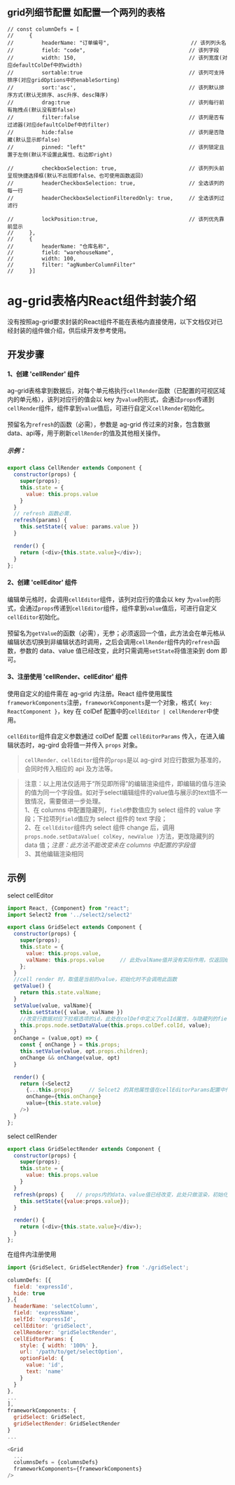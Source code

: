 ## grid列细节配置 如配置一个两列的表格
```
// const columnDefs = [
//     {
//         headerName: "订单编号",                          // 该列列头名
//         field: "code",                                 // 该列字段
//         width: 150,                                    // 该列宽度(对应defaultColDef中的width)
//         sortable:true                                  // 该列可支持排序(对应gridOptions中的enableSorting)
//         sort:'asc',                                    // 该列默认排序方式(默认无排序、asc升序、desc降序)
//         drag:true                                      // 该列每行前有拖拽点(默认没有即false)
//         filter:false                                   // 该列是否有过滤器(对应defaultColDef中的filter)
//         hide:false                                     // 该列是否隐藏(默认显示即false)
//         pinned: "left"                                 // 该列锁定且置于左侧(默认不设置此属性、右边即right)

//         checkboxSelection: true,                       // 该列列头前呈现快捷选择框(默认不出现即false、也可使用函数返回)
//         headerCheckboxSelection: true,                 // 全选该列的每一行
//         headerCheckboxSelectionFilteredOnly: true,     // 全选该列过滤行

//         lockPosition:true,                             // 该列优先靠前显示
//     },
//     {
//         headerName: "仓库名称",
//         field: "warehouseName",
//         width: 100,
//         filter: "agNumberColumnFilter"
//     }]
```

# ag-grid表格内React组件封装介绍
没有按照ag-grid要求封装的React组件不能在表格内直接使用，以下文档仅对已经封装的组件做介绍，供后续开发参考使用。

## 开发步骤
#### <span id="anchor_cellRender1">1、创建 'cellRender' 组件</span>
ag-grid表格拿到数据后，对每个单元格执行`cellRender`函数（已配置的可视区域内的单元格），该列对应行的值会以 key 为`value`的形式，会通过`props`传递到`cellRender`组件，组件拿到`value`值后，可进行自定义`cellRender`初始化。
<br/><br/>
预留名为`refresh`的函数（必需），参数是 ag-grid 传过来的对象，包含数据data、api等，用于刷新`cellRender`的值及其他相关操作。
##### 示例：
```js
export class CellRender extends Component {
  constructor(props) {
    super(props);
    this.state = {
      value: this.props.value
    }
  }
  // refresh 函数必需，
  refresh(params) {
    this.setState({ value: params.value })
  }

  render() {
    return (<div>{this.state.value}</div>);
  }
};
```
#### <span id="anchor_cellRender2">2、创建 'cellEditor' 组件</span>
编辑单元格时，会调用`cellEditor`组件，该列对应行的值会以 key 为`value`的形式，会通过`props`传递到`cellEditor`组件，组件拿到`value`值后，可进行自定义`cellEditor`初始化。
<br/><br/>
预留名为`getValue`的函数（必需），无参；必须返回一个值，此方法会在单元格从编辑状态切换到非编辑状态时调用，之后会调用`cellRender`组件内的`refresh`函数，参数的 data、value 值已经改变，此时只需调用`setState`将值渲染到 dom 即可。
#### <span id="anchor_cellRender3">3、注册使用 'cellRender、cellEditor' 组件</span>
使用自定义的组件需在 ag-grid 内注册。React 组件使用属性 `frameworkComponents`注册，`frameworkComponents`是一个对象，格式`{ key: ReactComponent }`，key 在 colDef 配置中的`cellEditor | cellRenderer`中使用。
<br/><br/>
`cellEditor`组件自定义参数通过 colDef 配置 `cellEditorParams` 传入，在进入编辑状态时，ag-gird 会将值一并传入 `props` 对象。

> `cellRender、cellEditor`组件的`props`是以 ag-gird 对应行数据为基准的，会同时传入相应的 api 及方法等。

> 注意：以上用法仅适用于“所见即所得”的编辑渲染组件，即编辑的值与渲染的值为同一个字段值。如对于select编辑组件的value值与展示的text值不一致情况，需要做进一步处理。<br/>
1、在 columns 中配置隐藏列，`field`参数值应为 select 组件的 value 字段；下拉项列`field`值应为 select 组件的 text 字段；<br/>
2、在 `cellEditor`组件内 select 组件 change 后，调用 `props.node.setDataValue( colKey, newValue )`方法，更改隐藏列的 data 值；<i>注意：此方法不能改变未在 columns 中配置的字段值</i><br/>
3、其他编辑渲染相同
## <span id="anchor_4">示例 </span>
select cellEditor
```js
import React, {Component} from "react";
import Select2 from '../select2/select2'

export class GridSelect extends Component {
  constructor(props) {
    super(props);
    this.state = {
      value: this.props.value,
      valName: this.props.value     // 此处valName值并没有实际作用，仅返回给cellRender组件使用
    };
  }
  //cell render 时，取值是当前的value，初始化时不会调用此函数
  getValue() {
    return this.state.valName;
  }
  setValue(value, valName){
    this.setState({ value, valName })
    //改变行数据对应下拉框选项的id，此处在colDef中定义了colId属性，与隐藏列的field值一致
    this.props.node.setDataValue(this.props.colDef.colId, value);     
  }
  onChange = (value,opt) => {
    const { onChange } = this.props;
    this.setValue(value, opt.props.children);
    onChange && onChange(value, opt)
  }

  render() {
    return (<Select2
      {...this.props}     // Selcet2 的其他属性值在cellEditorParams配置中传入
      onChange={this.onChange}
      value={this.state.value}
    />)
  }
};
```
select cellRender
```js
export class GridSelectRender extends Component {
  constructor(props) {
    super(props);
    this.state = {
      value: this.props.value
    }
  }
  refresh(props) {    // props内的data、value值已经改变，此处只做渲染，初始化时不会调用此函数
    this.setState({value:props.value});
  }

  render() {
    return (<div>{this.state.value}</div>);
  }
};
```
在组件内注册使用
```js
import {GridSelect, GridSelectRender} from './gridSelect';

columnDefs: [{
  field: 'expressId',
  hide: true
},{
  headerName: 'selectColumn',
  field: 'expressName',
  selfId: 'expressId',
  cellEditor: 'gridSelect',
  cellRenderer: 'gridSelectRender',
  cellEidtorParams: {
    style: { width: '100%' },
    url: '/path/to/get/selectOption',
    optionField: {
      value: 'id',
      text: 'name'
    }
  }
},
...
],
frameworkComponents: {
  gridSelect: GridSelect,
  gridSelectRender: GridSelectRender
}
...

<Grid 
  ...
  columnsDefs = {columnsDefs}
  frameworkComponents={frameworkComponents}
/>
```